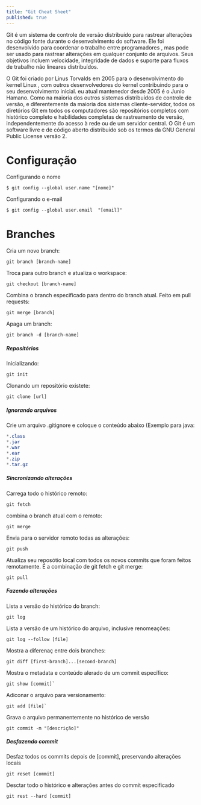 ```yaml
---
title: "Git Cheat Sheet"
published: true
---
```


Git é um sistema de controle de versão distribuído para rastrear alterações no código fonte durante o desenvolvimento do software. Ele foi desenvolvido para coordenar o trabalho entre programadores , mas pode ser usado para rastrear alterações em qualquer conjunto de arquivos. Seus objetivos incluem velocidade, integridade de dados e suporte para fluxos de trabalho não lineares distribuídos. 

O Git foi criado por Linus Torvalds em 2005 para o desenvolvimento do kernel Linux , com outros desenvolvedores do kernel contribuindo para o seu desenvolvimento inicial. eu atual mantenedor desde 2005 é o Junio Hamano. Como na maioria dos outros sistemas distribuídos de controle de versão, e diferentemente da maioria dos sistemas cliente-servidor, todos os diretórios Git em todos os computadores são repositórios completos com histórico completo e habilidades completas de rastreamento de versão, independentemente do acesso à rede ou de um servidor central. O Git é um software livre e de código aberto distribuído sob os termos da GNU General Public License versão 2.

# Configuração
Configurando o nome
```console
$ git config --global user.name "[nome]"
```

Configurando o e-mail
```console
$ git config --global user.email  "[email]"
```

# Branches
Cria um novo branch:
```console
git branch [branch-name]
```

Troca para outro branch e atualiza o workspace:
```console
git checkout [branch-name]
```

Combina o branch especificado para dentro do branch atual. Feito em pull requests:
```console
git merge [branch]
```

Apaga um branch:
```console
git branch -d [branch-name]
```

##### Repositórios
Inicializando:
```console
git init
```

Clonando um repositório existete:
```console
git clone [url]
```

##### Ignorando arquivos
Crie um arquivo .gitignore e coloque o conteúdo abaixo (Exemplo para java:
```java
*.class
*.jar
*.war
*.ear
*.zip
*.tar.gz
```

##### Sincronizando alterações
Carrega todo o histórico remoto:
```console
git fetch
```

combina o branch atual com o remoto:
```console
git merge
```

Envia para o servidor remoto todas as alterações:
```console
git push
```

Atualiza seu reposótio local com todos os novos commits que foram feitos remotamente. É a combinação de git fetch e git merge:
```console
git pull
```

##### Fazendo alterações
Lista a versão do histórico do branch:
```console
git log
```

Lista a versão de um histórico do arquivo, inclusive renomeações:
```console
git log --follow [file]
```

Mostra a diferenaç entre dois branches:
```console
git diff [first-branch]...[second-branch]
```

Mostra o metadata e conteúdo alerado de um commit específico:
```console
git show [commit]`
```

Adiconar o arquivo para versionamento:
```console
git add [file]`
```

Grava o arquivo permanentemente no histórico de versão
```console
git commit -m "[descrição]"
```

##### Desfazendo commit
Desfaz todos os commits depois de [commit], preservando alterações locais
```console
git reset [commit]
```

Desctar todo o histórico e alterações antes do commit especificado
```console
git rest --hard [commit]
```
